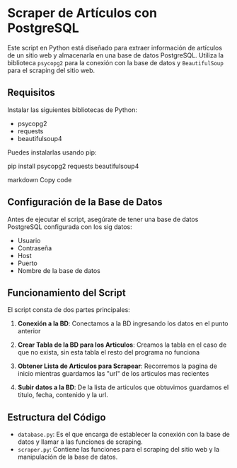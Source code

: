 # Scraper de Artículos con PostgreSQL

Este script en Python está diseñado para extraer información de artículos de un sitio web y almacenarla en una base de datos PostgreSQL. Utiliza la biblioteca `psycopg2` para la conexión con la base de datos y `BeautifulSoup` para el scraping del sitio web.

## Requisitos

Instalar las siguientes bibliotecas de Python:

- psycopg2
- requests
- beautifulsoup4

Puedes instalarlas usando pip:

pip install psycopg2 requests beautifulsoup4

markdown
Copy code

## Configuración de la Base de Datos

Antes de ejecutar el script, asegúrate de tener una base de datos PostgreSQL configurada con los sig datos:

- Usuario
- Contraseña
- Host
- Puerto
- Nombre de la base de datos

## Funcionamiento del Script

El script consta de dos partes principales:

1. **Conexión a la BD**: Conectamos a la BD ingresando los datos en el punto anterior

2. **Crear Tabla de la BD para los Articulos**: Creamos la tabla en el caso de que no exista, sin esta tabla el resto del programa no funciona

3. **Obtener Lista de Articulos para Scrapear**: Recorremos la pagina de inicio mientras guardamos las "url" de los articulos mas recientes

4. **Subir datos a la BD**: De la lista de articulos que obtuvimos guardamos el titulo, fecha, contenido y la url.

## Estructura del Código

- `database.py`: Es el que encarga de establecer la conexión con la base de datos y llamar a las funciones de scraping.
- `scraper.py`: Contiene las funciones para el scraping del sitio web y la manipulación de la base de datos.

